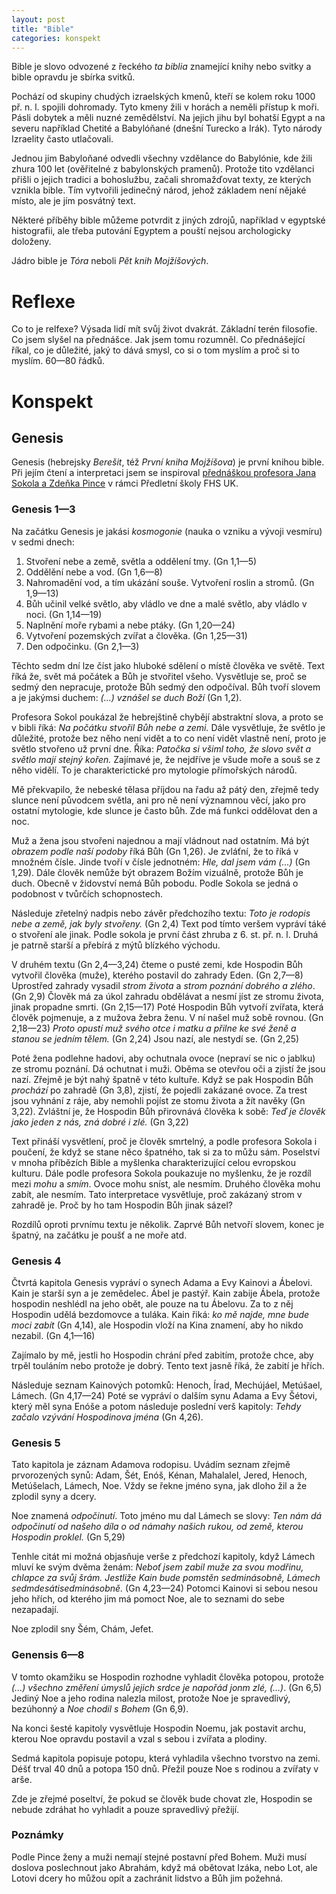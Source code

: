 ```yaml
---
layout: post
title: "Bible"
categories: konspekt
---
```

Bible je slovo odvozené z řeckého *ta biblia* znamející
knihy nebo svitky a bible opravdu je sbírka svitků.

Pochází od skupiny chudých izraelských kmenů, kteří se kolem
roku 1000 př. n. l. spojili dohromady. Tyto kmeny žili v
horách a neměli přístup k moři. Pásli dobytek a měli nuzné
zemědělství. Na jejich jihu byl bohatší Egypt a na severu
například Chetité a Babylóňané (dnešní Turecko a Irák). Tyto
národy Izraelity často utlačovali.

Jednou jim Babyloňané odvedli všechny vzdělance do
Babylónie, kde žili zhura 100 let (ověřitelné z babylonských
pramenů). Protože tito vzdělanci přišli o jejich tradici a
bohoslužbu, začali shromažďovat texty, ze kterých vznikla
bible. Tím vytvořili jedinečný národ, jehož základem není
nějaké místo, ale je jím posvátný text.

Některé příběhy bible můžeme potvrdit z jiných zdrojů,
například v egyptské histografii, ale třeba putování Egyptem
a pouští nejsou archologicky doloženy.

Jádro bible je *Tóra* neboli *Pět knih Mojžíšových*.

# Reflexe

Co to je relfexe? Výsada lidí mít svůj život dvakrát.
Základní terén filosofie. Co jsem slyšel na přednášce. Jak
jsem tomu rozumněl. Co přednášející říkal, co je důležité,
jaký to dává smysl, co si o tom myslím a proč si to myslím.
60—80 řádků.

# Konspekt

## Genesis

Genesis (hebrejsky *Berešit*, též *První kniha Mojžíšova*)
je první knihou bible. Při jejím čtení a interpretaci jsem
se inspiroval
[přednáškou profesora Jana Sokola a Zdeňka Pince][genesis]
v rámci Předletní školy FHS UK.

[genesis]: https://www.youtube.com/watch?v=trSW16Fe7r8&list=PLbNGOQlEln48NuLT69WE3TrbF_nrch2NP

### Genesis 1—3

Na začátku Genesis je jakási *kosmogonie* (nauka o vzniku
a vývoji vesmíru) v sedmi dnech:

1. Stvoření nebe a země, světla a oddělení tmy. (Gn 1,1—5)
2. Oddělění nebe a vod. (Gn 1,6—8)
3. Nahromadění vod, a tím ukázání souše. Vytvoření roslin
   a stromů. (Gn 1,9—13)
4. Bůh učinil velké světlo, aby vládlo ve dne a malé světlo,
   aby vládlo v noci. (Gn 1,14—19)
5. Naplnění moře rybami a nebe ptáky. (Gn 1,20—24)
6. Vytvoření pozemských zvířat a člověka. (Gn 1,25—31)
7. Den odpočinku. (Gn 2,1—3)

Těchto sedm dní lze číst jako hluboké sdělení o místě
člověka ve světě. Text říká že, svět má počátek a Bůh je
stvořitel všeho. Vysvětluje se, proč se sedmý den nepracuje,
protože Bůh sedmý den odpočíval. Bůh tvoří slovem a je
jakýmsi duchem: *(...) vznášel se duch Boží* (Gn 1,2).

Profesora Sokol poukázal že hebrejštině chybějí
abstraktní slova, a proto se v bibli říká: *Na počátku
stvořil Bůh nebe a zemi.* Dále vysvětluje, že světlo je
důležité, protože bez něho není vidět a to co není vidět
vlastně není, proto je světlo stvořeno už první dne. Říka:
*Patočka si všiml toho, že slovo svět a světlo mají stejný
kořen.* Zajímavé je, že nejdříve je všude moře a souš se
z něho vidělí. To je charakterictické pro mytologie
přímořských národů.

Mě překvapilo, že nebeské tělasa příjdou na řadu až pátý
den, zřejmě tedy slunce není původcem světla, ani pro ně
není významnou věcí, jako pro ostatní mytologie, kde slunce
je často bůh. Zde má funkci oddělovat den a noc.

Muž a žena jsou stvořeni najednou a mají vládnout nad
ostatním. Má být *obrazem podle naší podoby* říká Bůh
(Gn 1,26). Je zvláťní, že to říká v množném čísle. Jinde
tvoří v čísle jednotném: *Hle, dal jsem vám (...)*
(Gn 1,29). Dále člověk nemůže být obrazem Božím vizuálně,
protože Bůh je duch. Obecně v židovství nemá Bůh pobodu.
Podle Sokola se jedná o podobnost v tvůrčích schopnostech.

Následuje zřetelný nadpis nebo závěr předchozího textu:
*Toto je rodopis nebe a země, jak byly stvořeny.* (Gn 2,4)
Text pod tímto veršem vypráví táké o stvoření ale jinak.
Podle sokola je první část zhruba z 6. st. př. n. l.
Druhá je patrně starší a přebírá z mýtů blízkého východu.

V druhém textu (Gn 2,4—3,24) čteme o pusté zemi, kde
Hospodin Bůh vytvořil člověka (muže), kterého postavil
do zahrady Eden. (Gn 2,7—8) Uprostřed zahrady vysadil *strom
života* a *strom poznání dobrého a zlého*. (Gn 2,9) Člověk
má za úkol zahradu obdělávat a nesmí jíst ze stromu života,
jinak propadne smrti. (Gn 2,15—17) Poté Hospodin Bůh vytvoří
zvířata, která člověk pojmenuje, a z mužova žebra ženu. V ní
našel muž sobě rovnou. (Gn 2,18—23) *Proto opustí muž svého
otce i matku a přilne ke své ženě a stanou se jedním tělem.*
(Gn 2,24) Jsou nazí, ale nestydí se. (Gn 2,25)

Poté žena podlehne hadovi, aby ochutnala ovoce (nepraví se
nic o jablku) ze stromu poznání. Dá ochutnat i muži. Oběma
se otevřou oči a zjistí že jsou nazí. Zřejmě je být nahý
špatně v této kultuře. Když se pak Hospodin Bůh *prochází*
po zahradě (Gn 3,8), zjistí, že pojedli zakázané ovoce.
Za trest jsou vyhnání z ráje, aby nemohli pojíst ze stomu
života a žít navěky (Gn 3,22). Zvláštní je, že Hospodin Bůh
přirovnává člověka k sobě: *Teď je člověk jako jeden z nás,
zná dobré i zlé.* (Gn 3,22)

Text přináší vysvětlení, proč je člověk smrtelný, a podle
profesora Sokola i poučení, že když se stane něco špatného,
tak si za to můžu sám. Poselství v mnoha příbězích Bible a
myšlenka charakterizující celou evropskou kulturu.
Dále podle profesora Sokola poukazuje no myšlenku, že je
rozdíl mezi *mohu* a *smím*. Ovoce mohu sníst, ale nesmím.
Druhého člověka mohu zabít, ale nesmím. Tato interpretace
vysvětluje, proč zakázaný strom v zahradě je. Proč by ho tam
Hospodin Bůh jinak sázel?

Rozdílů oproti prvnímu textu je několik. Zaprvé Bůh netvoří
slovem, konec je špatný, na začátku je poušť a ne moře atd.

### Genesis 4

Čtvrtá kapitola Genesis vypráví o synech Adama a Evy Kainovi
a Ábelovi. Kain je starší syn a je zemědelec. Ábel je
pastýř. Kain zabije Ábela, protože hospodin neshlédl na jeho
obět, ale pouze na tu Ábelovu. Za to z něj Hospodin udělá
bezdomovce a tuláka. Kain řiká: *ko mě najde, mne bude moci
zabít* (Gn 4,14), ale Hospodin vloží na Kina znamení, aby ho
nikdo nezabil. (Gn 4,1—16)

Zajímalo by mě, jestli ho Hospodin chrání před zabitím,
protože chce, aby trpěl touláním nebo protože je dobrý.
Tento text jasně říká, že zabití je hřích.

Následuje seznam Kainových potomků: Henoch, Írad, Mechújáel,
Metúšael, Lámech. (Gn 4,17—24) Poté se vypráví o dalším synu
Adama a Evy Šétovi, který měl syna Enóše a potom následuje
poslední verš kapitoly: *Tehdy začalo vzývání Hospodinova
jména* (Gn 4,26).

### Genesis 5

Tato kapitola je záznam Adamova rodopisu. Uvádím seznam
zřejmě prvorozených synů: Adam, Šét, Enóš, Kénan, Mahalalel,
Jered, Henoch, Metúšelach, Lámech, Noe. Vždy se řekne jméno
syna, jak dloho žil a že zplodil syny a dcery.

Noe znamená *odpočinutí*. Toto jméno mu dal Lámech se slovy:
*Ten nám dá odpočinutí od našeho díla o od námahy našich
rukou, od země, kterou Hospodin proklel.* (Gn 5,29)

Tenhle citát mi možná objasňuje verše z předchozí kapitoly,
když Lámech mluví ke svým dvěma ženám: *Neboť jsem zabil
muže za svou modřinu, chlapce za svůj šrám. Jestliže Kain
bude pomstěn sedminásobně, Lámech sedmdesátisedminásobně.*
(Gn 4,23—24) Potomci Kainovi si sebou nesou jeho hřích, od
kterého jim má pomoct Noe, ale to seznami do sebe
nezapadají.

Noe zplodil sny Šém, Chám, Jefet.

### Genensis 6—8

V tomto okamžiku se Hospodin rozhodne vyhladit člověka
potopou, protože *(...) všechno změření úmyslů jejich srdce
je napořád jonm zlé, (...)*. (Gn 6,5) Jediný Noe a jeho
rodina nalezla milost, protože Noe je spravedlivý, bezúhonný
a *Noe chodil s Bohem* (Gn 6,9).

Na konci šesté kapitoly vysvětluje Hospodin Noemu, jak
postavit archu, kterou Noe opravdu postavil a vzal s sebou
i zvířata a plodiny.

Sedmá kapitola popisuje potopu, která vyhladila všechno
tvorstvo na zemi. Déšť trval 40 dnů a potopa 150 dnů.
Přežil pouze Noe s rodinou a zvířaty v arše.

Zde je zřejmé poseltví, že pokud se člověk bude chovat zle,
Hospodin se nebude zdráhat ho vyhladit a pouze spravedlivý
přežijí.

### Poznámky

Podle Pince ženy a muži nemají stejné postavní před Bohem.
Muži musí doslova poslechnout jako Abrahám, když má obětovat
Izáka, nebo Lot, ale Lotovi dcery ho můžou opít a zachránit
lidstvo a Bůh jim požehná.
